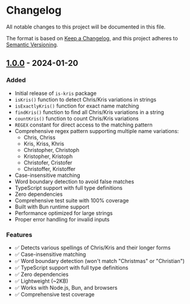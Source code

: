 # Changelog

All notable changes to this project will be documented in this file.

The format is based on [Keep a Changelog](https://keepachangelog.com/en/1.0.0/),
and this project adheres to [Semantic Versioning](https://semver.org/spec/v2.0.0.html).

## [1.0.0] - 2024-01-20

### Added
- Initial release of `is-kris` package
- `isKris()` function to detect Chris/Kris variations in strings
- `isExactlyKris()` function for exact name matching
- `findKris()` function to find all Chris/Kris variations in a string
- `countKris()` function to count Chris/Kris variations
- `REGEX` constant for direct access to the matching pattern
- Comprehensive regex pattern supporting multiple name variations:
  - Chris, Chriss
  - Kris, Kriss, Khris
  - Christopher, Christoph
  - Kristopher, Kristoph
  - Christofer, Cristofer
  - Christoffer, Kristoffer
- Case-insensitive matching
- Word boundary detection to avoid false matches
- TypeScript support with full type definitions
- Zero dependencies
- Comprehensive test suite with 100% coverage
- Built with Bun runtime support
- Performance optimized for large strings
- Proper error handling for invalid inputs

### Features
- ✅ Detects various spellings of Chris/Kris and their longer forms
- ✅ Case-insensitive matching
- ✅ Word boundary detection (won't match "Christmas" or "Christian")
- ✅ TypeScript support with full type definitions
- ✅ Zero dependencies
- ✅ Lightweight (~2KB)
- ✅ Works with Node.js, Bun, and browsers
- ✅ Comprehensive test coverage

[1.0.0]: https://github.com/yourusername/is-kris/releases/tag/v1.0.0
